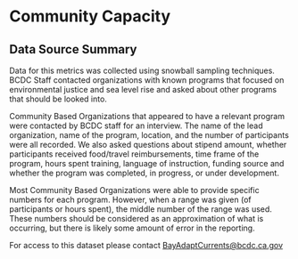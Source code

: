 # Community Capacity 
## Data Source Summary
Data for this metrics was collected using snowball sampling techniques. BCDC Staff contacted organizations with known programs that focused on environmental justice and sea level rise and asked about other programs that should be looked into. 

Community Based Organizations that appeared to have a relevant program were contacted by BCDC staff for an interview.  The name of the lead organization, name of the program, location, and the number of participants were all recorded. We also asked questions about stipend amount, whether participants received food/travel reimbursements, time frame of the program, hours spent training, language of instruction, funding source and whether the program was completed, in progress, or under development. 

Most Community Based Organizations were able to provide specific numbers for each program. However, when a range was given (of participants or hours spent), the middle number of the range was used. These numbers should be considered as an approximation of what is occurring, but there is likely some amount of error in the reporting.

For access to this dataset please contact [BayAdaptCurrents@bcdc.ca.gov](BayAdaptCurrents@bcdc.ca.gov)

